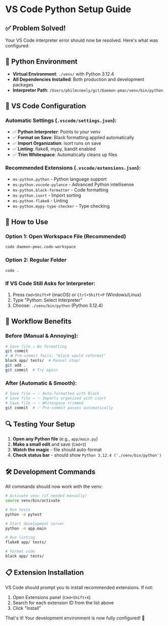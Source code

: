 # VS Code Python Setup Guide

## ✅ Problem Solved!

Your VS Code interpreter error should now be resolved. Here's what was configured:

## 🐍 Python Environment
- **Virtual Environment**: `./venv/` with Python 3.12.4
- **All Dependencies Installed**: Both production and development packages
- **Interpreter Path**: `/Users/philmcneely/git/Daemon-pmac/venv/bin/python`

## 🔧 VS Code Configuration

### Automatic Settings (`.vscode/settings.json`):
- ✅ **Python Interpreter**: Points to your venv
- ✅ **Format on Save**: Black formatting applied automatically
- ✅ **Import Organization**: isort runs on save
- ✅ **Linting**: flake8, mypy, bandit enabled
- ✅ **Trim Whitespace**: Automatically cleans up files

### Recommended Extensions (`.vscode/extensions.json`):
- `ms-python.python` - Python language support
- `ms-python.vscode-pylance` - Advanced Python intellisense
- `ms-python.black-formatter` - Code formatting
- `ms-python.isort` - Import sorting
- `ms-python.flake8` - Linting
- `ms-python.mypy-type-checker` - Type checking

## 🚀 How to Use

### Option 1: Open Workspace File (Recommended)
```bash
code daemon-pmac.code-workspace
```

### Option 2: Regular Folder
```bash
code .
```

### If VS Code Still Asks for Interpreter:
1. Press `Cmd+Shift+P` (macOS) or `Ctrl+Shift+P` (Windows/Linux)
2. Type "Python: Select Interpreter"
3. Choose: `./venv/bin/python` (Python 3.12.4)

## 🎯 Workflow Benefits

### Before (Manual & Annoying):
```bash
# Save file → No formatting
git commit
# ❌ Pre-commit fails: "black would reformat"
black app/ tests/  # Manual step!
git add .
git commit  # Try again
```

### After (Automatic & Smooth):
```bash
# Save file → ✨ Auto-formatted with Black
# Save file → ✨ Imports organized with isort
# Save file → ✨ Whitespace trimmed
git commit  # ✅ Pre-commit passes automatically
```

## 🔍 Testing Your Setup

1. **Open any Python file** (e.g., `app/main.py`)
2. **Make a small edit** and save (`Cmd+S`)
3. **Watch the magic** - file should auto-format
4. **Check status bar** - should show `Python 3.12.4 ('./venv/bin/python')`

## 🛠️ Development Commands

All commands should now work with the venv:

```bash
# Activate venv (if needed manually)
source venv/bin/activate

# Run tests
python -m pytest

# Start development server
python -m app.main

# Run linting
flake8 app/ tests/

# Format code
black app/ tests/
```

## 📋 Extension Installation

VS Code should prompt you to install recommended extensions. If not:

1. Open Extensions panel (`Cmd+Shift+X`)
2. Search for each extension ID from the list above
3. Click "Install"

That's it! Your development environment is now fully configured! 🎉

